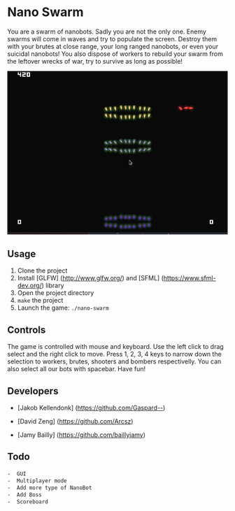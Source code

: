# Nano Swarm


You are a swarm of nanobots. Sadly you are not the only one. Enemy swarms will come in waves and try to populate the screen. Destroy them with your brutes at close range, your long ranged nanobots, or even your suicidal nanobots! You also dispose of workers to rebuild your swarm from the leftover wrecks of war, try to survive as long as possible! 

![Nano Swarm Demo](gif/nano-swarm.gif)

## Usage
1. Clone the project
2. Install [GLFW] (http://www.glfw.org/) and [SFML] (https://www.sfml-dev.org/) library
3. Open the project directory
4. `make` the project
5. Launch the game: `./nano-swarm`

## Controls
The game is controlled with mouse and keyboard. Use the left click to drag select and the right click to move. Press 1, 2, 3, 4 keys to narrow down the selection to workers, brutes, shooters and bombers respectivelly.
You can also select all our bots with spacebar. Have fun!

## Developers
* [Jakob Kellendonk] (https://github.com/Gaspard--)

* [David Zeng] (https://github.com/Arcsz)

* [Jamy Bailly] (https://github.com/baillyjamy)

## Todo
```
-  GUI
-  Multiplayer mode
-  Add more type of NanoBot
-  Add Boss
-  Scoreboard
```

